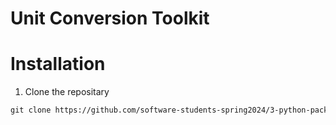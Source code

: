 # Unit Conversion Toolkit


# Installation

1. Clone the repositary

```markdown
git clone https://github.com/software-students-spring2024/3-python-package-exercise-lazyllm3/
